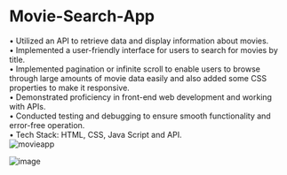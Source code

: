 # Movie-Search-App

• Utilized an API to retrieve data and display information about movies.</br>
• Implemented a user-friendly interface for users to search for movies by title.</br>
• Implemented pagination or infinite scroll to enable users to browse through large amounts of movie data easily and also added some CSS properties to make it responsive.</br>
• Demonstrated proficiency in front-end web development and working with APIs.</br>
• Conducted testing and debugging to ensure smooth functionality and error-free operation.</br>
• Tech Stack: HTML, CSS, Java Script and API.</br>
![movieapp](https://user-images.githubusercontent.com/91786605/235800485-3c900b65-6fbf-4b46-8ef5-497055bb7cf8.jpeg)

![image](https://user-images.githubusercontent.com/91786605/235802000-c6b7f74e-61ec-4388-ab11-684d5c8a3698.png)

